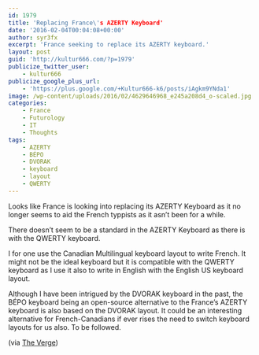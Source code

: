 ```yaml
---
id: 1979
title: 'Replacing France\'s AZERTY Keyboard'
date: '2016-02-04T00:04:08+00:00'
author: syr3fx
excerpt: 'France seeking to replace its AZERTY keyboard.'
layout: post
guid: 'http://kultur666.com/?p=1979'
publicize_twitter_user:
    - kultur666
publicize_google_plus_url:
    - 'https://plus.google.com/+Kultur666-k6/posts/iAgkm9YNda1'
image: /wp-content/uploads/2016/02/4629646968_e245a208d4_o-scaled.jpg
categories:
    - France
    - Futurology
    - IT
    - Thoughts
tags:
    - AZERTY
    - BÉPO
    - DVORAK
    - keyboard
    - layout
    - QWERTY
---
```


Looks like France is looking into replacing its AZERTY Keyboard as it no longer seems to aid the French typpists as it asn’t been for a while.

There doesn’t seem to be a standard in the AZERTY Keyboard as there is with the QWERTY keyboard.

I for one use the Canadian Multilingual keyboard layout to write French. It might not be the ideal keyboard but it is compatible with the QWERTY keyboard as I use it also to write in English with the English US keyboard layout.

Although I have been intrigued by the DVORAK keyboard in the past, the BÉPO keyboard being an open-source alternative to the France’s AZERTY keyboard is also based on the DVORAK layout. It could be an interesting alternative for French-Canadians if ever rises the need to switch keyboard layouts for us also. To be followed.

(via [The Verge](http://www.theverge.com/2016/1/21/10805562/france-change-keyboard-layout-azerty))